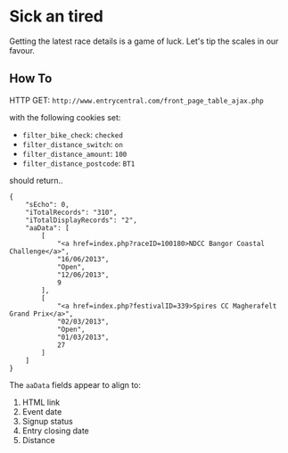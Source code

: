 Sick an tired
=============

Getting the latest race details is a game of luck. Let's tip the scales in our favour.

How To
------

HTTP GET: `http://www.entrycentral.com/front_page_table_ajax.php`

with the following cookies set:

* `filter_bike_check`: `checked`
* `filter_distance_switch`: `on`
* `filter_distance_amount`: `100`
* `filter_distance_postcode`: `BT1`

should return..

```
{
    "sEcho": 0,
    "iTotalRecords": "310",
    "iTotalDisplayRecords": "2",
    "aaData": [
        [
            "<a href=index.php?raceID=100180>NDCC Bangor Coastal Challenge</a>",
            "16/06/2013",
            "Open",
            "12/06/2013",
            9
        ],
        [
            "<a href=index.php?festivalID=339>Spires CC Magherafelt Grand Prix</a>",
            "02/03/2013",
            "Open",
            "01/03/2013",
            27
        ]
    ]
}
```

The `aaData` fields appear to align to:

1. HTML link
2. Event date
3. Signup status
4. Entry closing date
5. Distance
